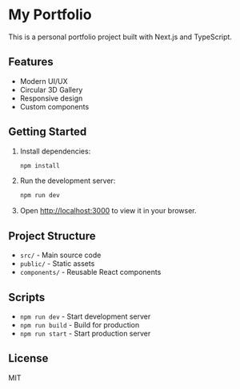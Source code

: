 # My Portfolio 

This is a personal portfolio project built with Next.js and TypeScript.

## Features
- Modern UI/UX
- Circular 3D Gallery
- Responsive design
- Custom components

## Getting Started

1. Install dependencies:
   ```bash
   npm install
   ```
2. Run the development server:
   ```bash
   npm run dev
   ```
3. Open [http://localhost:3000](http://localhost:3000) to view it in your browser.

## Project Structure
- `src/` - Main source code
- `public/` - Static assets
- `components/` - Reusable React components

## Scripts
- `npm run dev` - Start development server
- `npm run build` - Build for production
- `npm run start` - Start production server

## License
MIT
